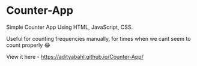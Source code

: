 # Counter-App

Simple Counter App Using HTML, JavaScript, CSS.

Useful for counting frequencies manually, for times when we cant seem to count properly 😂

View it here - https://adityabahl.github.io/Counter-App/
